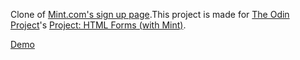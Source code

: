 Clone of [Mint.com's sign up page](https://mint.intuit.com/login.event?task=S).This project is made for [The Odin Project](http://theodinproject.com)'s [Project: HTML Forms (with Mint)](http://www.theodinproject.com/html5-and-css3/html-forms).

[Demo](https://cdn.rawgit.com/laniywh/the-odin-project/master/html5-css3/html-forms/index.html)
